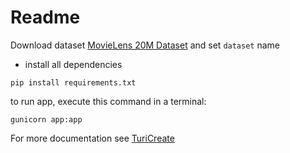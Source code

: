 # Readme

Download  dataset [MovieLens 20M Dataset](http://files.grouplens.org/datasets/movielens/ml-20m.zip) 
and set  `dataset` name

 - install all dependencies
 
 `pip install requirements.txt`

to run app, execute this command in a  terminal: 

`gunicorn app:app`

For more documentation see [TuriCreate](https://apple.github.io/turicreate/docs/userguide/recommender/)

